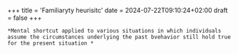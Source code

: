+++
title = 'Familiaryty heurisitc'
date = 2024-07-22T09:10:24+02:00
draft = false
+++

    *Mental shortcut applied to various situations in which individuals assume the circumstances underlying the past bvehavior still hold true for the present situation *

